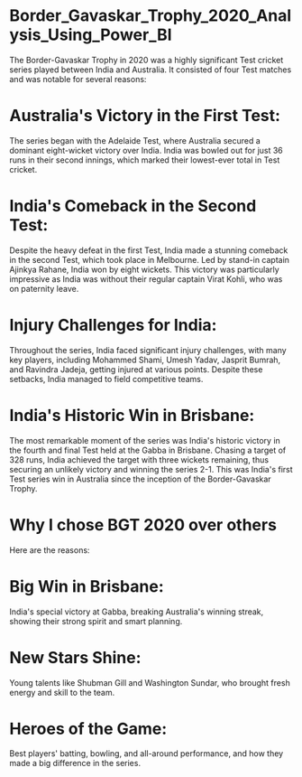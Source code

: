 # Border_Gavaskar_Trophy_2020_Analysis_Using_Power_BI

The Border-Gavaskar Trophy in 2020 was a highly significant Test cricket series played between India and Australia. It consisted of four Test matches and was notable for several reasons:

# Australia's Victory in the First Test:
The series began with the Adelaide Test, where Australia secured a dominant eight-wicket victory over India. India was bowled out for just 36 runs in their second innings, which marked their lowest-ever total in Test cricket.

# India's Comeback in the Second Test: 
Despite the heavy defeat in the first Test, India made a stunning comeback in the second Test, which took place in Melbourne. Led by stand-in captain Ajinkya Rahane, India won by eight wickets. This victory was particularly impressive as India was without their regular captain Virat Kohli, who was on paternity leave.

# Injury Challenges for India: 
Throughout the series, India faced significant injury challenges, with many key players, including Mohammed Shami, Umesh Yadav, Jasprit Bumrah, and Ravindra Jadeja, getting injured at various points. Despite these setbacks, India managed to field competitive teams.

# India's Historic Win in Brisbane: 
The most remarkable moment of the series was India's historic victory in the fourth and final Test held at the Gabba in Brisbane. Chasing a target of 328 runs, India achieved the target with three wickets remaining, thus securing an unlikely victory and winning the series 2-1. This was India's first Test series win in Australia since the inception of the Border-Gavaskar Trophy.

# Why I chose BGT 2020 over others

Here are the reasons:

# Big Win in Brisbane: 
India's special victory at Gabba, breaking Australia's winning streak, showing their strong spirit and smart planning.

# New Stars Shine: 
Young talents like Shubman Gill and Washington Sundar, who brought fresh energy and skill to the team.

# Heroes of the Game: 
Best players' batting, bowling, and all-around performance, and how they made a big difference in the series.

